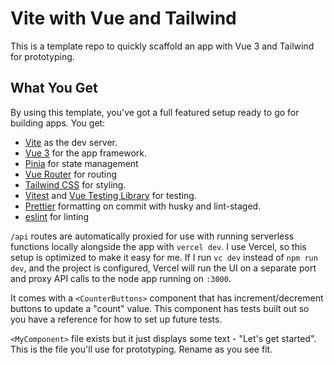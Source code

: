 # Vite with Vue and Tailwind

This is a template repo to quickly scaffold an app with Vue 3 and Tailwind for prototyping.

## What You Get

By using this template, you've got a full featured setup ready to go for building apps. You get:

-   [Vite](https://vitejs.dev) as the dev server.
-   [Vue 3](https://vuejs.org) for the app framework.
-   [Pinia](https://pinia.vuejs.org) for state management
-   [Vue Router](https://router.vuejs.org) for routing
-   [Tailwind CSS](https://tailwindcss.com) for styling.
-   [Vitest](https://vitest.dev) and [Vue Testing Library](https://testing-library.com/docs/vue-testing-library/intro) for testing.
-   [Prettier](https://prettier.io) formatting on commit with husky and lint-staged.
-   [eslint](https://eslint.org) for linting

`/api` routes are automatically proxied for use with running serverless functions locally alongside the app with `vercel dev`. I use Vercel, so this setup is optimized to make it easy for me. If I run `vc dev` instead of `npm run dev`, and the project is configured, Vercel will run the UI on a separate port and proxy API calls to the node app running on `:3000`.

It comes with a `<CounterButtons>` component that has increment/decrement buttons to update a "count" value. This component has tests built out so you have a reference for how to set up future tests.

`<MyComponent>` file exists but it just displays some text - "Let's get started". This is the file you'll use for prototyping. Rename as you see fit.
